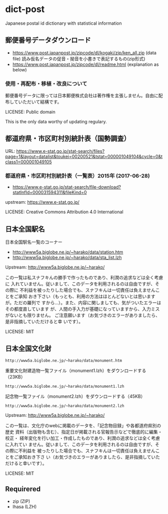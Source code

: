 # dict-post
Japanese postal id dictionary with statistical information

## 郵便番号データダウンロード

  * https://www.post.japanpost.jp/zipcode/dl/kogaki/zip/ken_all.zip (data file) 読み仮名データの促音・拗音を小書きで表記するもの(zip形式)
  * https://www.post.japanpost.jp/zipcode/dl/readme.html (explanation as below)

### 使用・再配布・移植・改良について

郵便番号データに限っては日本郵便株式会社は著作権を主張しません。自由に配布していただいて結構です。

LICENSE: Public domain

This is the only data worthy of updating regulary.

## 都道府県・市区町村別統計表（国勢調査）

URL: https://www.e-stat.go.jp/stat-search/files?page=1&layout=datalist&toukei=00200521&tstat=000001049104&cycle=0&tclass1=000001049105

### 都道府県・市区町村別統計表（一覧表）2015年 (2017-06-28)

  * https://www.e-stat.go.jp/stat-search/file-download?statInfId=000031594311&fileKind=0

upstream: https://www.e-stat.go.jp/

LICENSE: Creative Commons Attribution 4.0 International

## 日本全国駅名

日本全国駅名一覧のコーナー

  * http://www5a.biglobe.ne.jp/~harako/data/station.htm
  * http://www5a.biglobe.ne.jp/~harako/data/sta_list.lzh

Upstream: http://www5a.biglobe.ne.jp/~harako/

この一覧は私スナフキんの勝手で作ったものであり、利潤の追求などは全く考慮に
入れていません。従いまして、このデータを利用されるのは自由ですが、その際に
不利益を被ったりした場合でも、スナフキんは一切責任は負えませんことをご承知
おき下さい（もっとも、利用の方法はほとんどないとは思いますが。ただの羅列で
すから…）。また、内容に関しましても、気がついたエラーはその都度直しています
が、人間の手入力が基礎になっていますから、入力ミスがないとも限りません。
ご注意願います（お気づきのエラーがありましたら、是非指摘していただけると幸
いです）。

LICENSE: MIT

## 日本全国文化財

    http://www5a.biglobe.ne.jp/~harako/data/monument.htm

重要文化財建造物一覧ファイル（monument1.lzh）をダウンロードする（23KB）

    http://www5a.biglobe.ne.jp/~harako/data/monument1.lzh

記念物一覧ファイル（monument2.lzh）をダウンロードする（45KB）

    http://www5a.biglobe.ne.jp/~harako/data/monument2.lzh

Upstream: http://www5a.biglobe.ne.jp/~harako/

この一覧は、文化庁のwebに掲載のデータを、「記念物目録」や各都道府県別の歴史
資料（出版物も含む）、指定日が掲載される官報告示などで徹底的に編集・校正・
経年変化を行い加工・作成したものであり、利潤の追求などは全く考慮に入れてい
ません。従いまして、このデータを利用されるのは自由ですが、その際に不利益を
被ったりした場合でも、スナフキんは一切責任は負えませんことをご承知おき下さ
い（お気づきのエラーがありましたら、是非指摘していただけると幸いです）。

LICENSE: MIT

## Requirered

  * zip   (ZIP)
  * lhasa (LZH)



